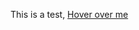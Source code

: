 This is a test, [Hover over me](/assets/images/fair_die.png "/assets/images/fair_die.png")

<style>
    a {
        position: relative;
        display: inline-block;
    }

    a:hover::after {
        content: "";
        position: absolute;
        top: 100%;
        left: 0;
        background-image: url(attr(title));
        background-size: cover; /* Adjust the background size */
        background-repeat: no-repeat; /* Ensure image doesn't repeat */
        background-color: white; /* Set background color */
        border: 1px solid black;
        padding: 5px;
        border-radius: 5px;
        border-radius: 5px;
        z-index: 1;
        display: block; /* Ensures the hover box has the size of the image */
        width: 200px; /* Set a fixed width for the hover box */
        height: 200px; /* Set a fixed height for the hover box */
    }
</style>
